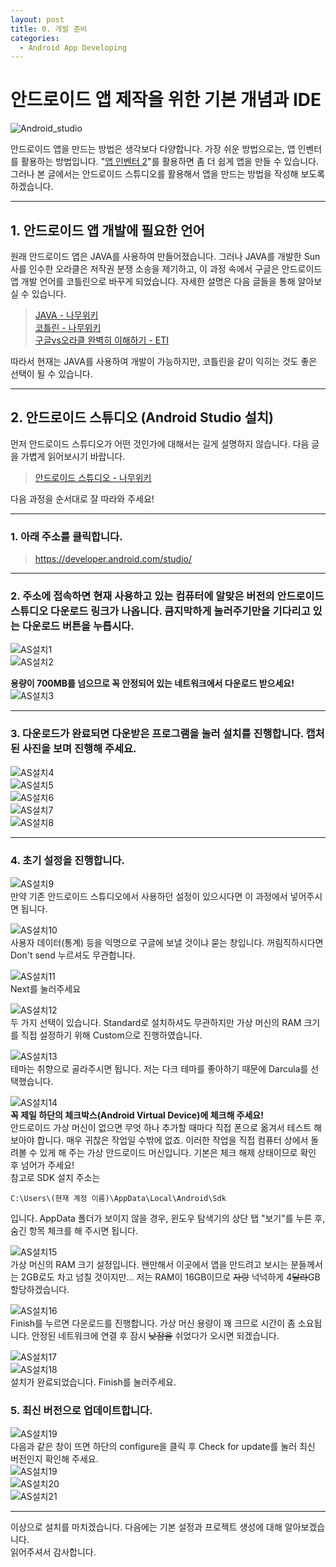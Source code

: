 ```yaml
---
layout: post
title: 0. 개발 준비
categories:
  - Android App Developing
---
```


# 안드로이드 앱 제작을 위한 기본 개념과 IDE

![Android_studio](https://user-images.githubusercontent.com/44010902/64094485-d858d680-cd96-11e9-9198-26d5829df56e.jpg)

안드로이드 앱을 만드는 방법은 생각보다 다양합니다. 가장 쉬운 방법으로는, 앱 인벤터를 활용하는 방법입니다. "[앱 인벤터 2](http://ai2.appinventor.mit.edu/)"를 활용하면 좀 더 쉽게 앱을 만들 수 있습니다. 그러나 본 글에서는 안드로이드 스튜디오를 활용해서 앱을 만드는 방법을 작성해 보도록 하겠습니다.

---

## 1. 안드로이드 앱 개발에 필요한 언어

원래 안드로이드 앱은 JAVA를 사용하여 만들어졌습니다. 그러나 JAVA를 개발한 Sun사를 인수한 오라클은 저작권 분쟁 소송을 제기하고, 이 과정 속에서 구글은 안드로이드 앱 개발 언어를 코틀린으로 바꾸게 되었습니다. 자세한 설명은 다음 글들을 통해 알아보실 수 있습니다.

> [JAVA - 나무위키](https://namu.wiki/w/Java)  
> [코틀린 - 나무위키](https://namu.wiki/w/Kotlin)  
> [구글vs오라클 완벽히 이해하기 - ETI](https://etinow.me/1)

따라서 현재는 JAVA를 사용하여 개발이 가능하지만, 코틀린을 같이 익히는 것도 좋은 선택이 될 수 있습니다.

---

## 2. 안드로이드 스튜디오 (Android Studio 설치)

먼저 안드로이드 스튜디오가 어떤 것인가에 대해서는 길게 설명하지 않습니다. 다음 글을 가볍게 읽어보시기 바랍니다.

> [안드로이드 스튜디오 - 나무위키](https://namu.wiki/w/%EC%95%88%EB%93%9C%EB%A1%9C%EC%9D%B4%EB%93%9C%20%EC%8A%A4%ED%8A%9C%EB%94%94%EC%98%A4)

다음 과정을 순서대로 잘 따라와 주세요!

---

### 1. 아래 주소를 클릭합니다.

> https://developer.android.com/studio/

---

### 2. 주소에 접속하면 현재 사용하고 있는 컴퓨터에 알맞은 버전의 안드로이드 스튜디오 다운로드 링크가 나옵니다. 큼지막하게 눌러주기만을 기다리고 있는 다운로드 버튼을 누릅시다.

![AS설치1](https://user-images.githubusercontent.com/44010902/64095007-89ac3c00-cd98-11e9-8359-6a176bc50895.PNG)  
![AS설치2](https://user-images.githubusercontent.com/44010902/64095227-2f5fab00-cd99-11e9-94d9-474cc80613a6.PNG)

**용량이 700MB를 넘으므로 꼭 안정되어 있는 네트워크에서 다운로드 받으세요!**
![AS설치3](https://user-images.githubusercontent.com/44010902/64095351-8d8c8e00-cd99-11e9-82e7-e814743a1e1e.PNG)

---

### 3. 다운로드가 완료되면 다운받은 프로그램을 눌러 설치를 진행합니다. 캡처된 사진을 보며 진행해 주세요.

![AS설치4](https://user-images.githubusercontent.com/44010902/64096643-2670d880-cd9d-11e9-8ed4-ef54c6e3938b.PNG)  
![AS설치5](https://user-images.githubusercontent.com/44010902/64096647-296bc900-cd9d-11e9-9cc5-ef572d739012.PNG)  
![AS설치6](https://user-images.githubusercontent.com/44010902/64096649-2bce2300-cd9d-11e9-8173-7d7bd0c16bbc.PNG)  
![AS설치7](https://user-images.githubusercontent.com/44010902/64096656-2d97e680-cd9d-11e9-811f-8026e01e99fe.PNG)  
![AS설치8](https://user-images.githubusercontent.com/44010902/64096664-2ec91380-cd9d-11e9-99ae-ae76bb8662ad.PNG)

---

### 4. 초기 설정을 진행합니다.

![AS설치9](https://user-images.githubusercontent.com/44010902/64096823-98e1b880-cd9d-11e9-933e-b7f0967c8d0a.PNG)  
만약 기존 안드로이드 스튜디오에서 사용하던 설정이 있으시다면 이 과정에서 넣어주시면 됩니다.

![AS설치10](https://user-images.githubusercontent.com/44010902/64096986-01309a00-cd9e-11e9-89c3-59853c50d17c.PNG)  
사용자 데이터(통계) 등을 익명으로 구글에 보낼 것이냐 묻는 창입니다. 꺼림직하시다면 Don't send 누르셔도 무관합니다.

![AS설치11](https://user-images.githubusercontent.com/44010902/64097265-c0855080-cd9e-11e9-9aed-c8de69d8acc8.PNG)  
Next를 눌러주세요

![AS설치12](https://user-images.githubusercontent.com/44010902/64097830-38a04600-cda0-11e9-8f7f-2be4315ac275.PNG)  
두 가지 선택이 있습니다. Standard로 설치하셔도 무관하지만 가상 머신의 RAM 크기를 직접 설정하기 위해 Custom으로 진행하였습니다.

![AS설치13](https://user-images.githubusercontent.com/44010902/64097834-39d17300-cda0-11e9-97ac-b8e3401cc8ff.PNG)  
테마는 취향으로 골라주시면 됩니다. 저는 다크 테마를 좋아하기 때문에 Darcula를 선택했습니다.

![AS설치14](https://user-images.githubusercontent.com/44010902/64097836-3b9b3680-cda0-11e9-8ce9-ae91035fe3fe.PNG)  
**꼭 제일 하단의 체크박스(Android Virtual Device)에 체크해 주세요!**  
안드로이드 가상 머신이 없으면 무엇 하나 추가할 때마다 직접 폰으로 옮겨서 테스트 해 보아야 합니다. 매우 귀찮은 작업일 수밖에 없죠. 이러한 작업을 직접 컴퓨터 상에서 돌려볼 수 있게 해 주는 가상 안드로이드 머신입니다. 기본은 체크 해제 상태이므로 확인 후 넘어가 주세요!  
참고로 SDK 설치 주소는

```
C:\Users\(현재 계정 이름)\AppData\Local\Android\Sdk
```

입니다. AppData 폴더가 보이지 않을 경우, 윈도우 탐색기의 상단 탭 "보기"를 누른 후, 숨긴 항목 체크를 해 주시면 됩니다.

![AS설치15](https://user-images.githubusercontent.com/44010902/64097838-3ccc6380-cda0-11e9-9a92-273c6d16a77b.PNG)  
가상 머신의 RAM 크기 설정입니다. 왠만해서 이곳에서 앱을 만드려고 보시는 분들께서는 2GB로도 차고 넘칠 것이지만... 저는 RAM이 16GB이므로 ~~자랑~~ 넉넉하게 4~~달라~~GB 할당하겠습니다.

![AS설치16](https://user-images.githubusercontent.com/44010902/64097844-3dfd9080-cda0-11e9-9fdc-02e059562d1b.PNG)  
Finish를 누르면 다운로드를 진행합니다. 가상 머신 용량이 꽤 크므로 시간이 좀 소요됩니다. 안정된 네트워크에 연결 후 잠시 ~~낮잠을~~ 쉬었다가 오시면 되겠습니다.

![AS설치17](https://user-images.githubusercontent.com/44010902/64098294-79e52580-cda1-11e9-8ba3-f16f701f69cb.PNG)  
![AS설치18](https://user-images.githubusercontent.com/44010902/64100749-35f51f00-cda7-11e9-9c85-862297230bc1.PNG)  
설치가 완료되었습니다. Finish를 눌러주세요.

### 5. 최신 버전으로 업데이트합니다.

![AS설치19](https://user-images.githubusercontent.com/44010902/64102693-6d65ca80-cdab-11e9-905f-1c8b31e66540.PNG)  
다음과 같은 창이 뜨면 하단의 configure을 클릭 후 Check for update를 눌러 최신 버전인지 확인해 주세요.  
![AS설치19](https://user-images.githubusercontent.com/44010902/64102920-e6652200-cdab-11e9-8ab7-0459e8458c01.PNG)  
![AS설치20](https://user-images.githubusercontent.com/44010902/64102921-e6fdb880-cdab-11e9-9e44-06a152925bd2.PNG)  
![AS설치21](https://user-images.githubusercontent.com/44010902/64102923-e6fdb880-cdab-11e9-9d90-7073a7e4e80b.PNG)

---

이상으로 설치를 마치겠습니다. 다음에는 기본 설정과 프로젝트 생성에 대해 알아보겠습니다.  
읽어주셔서 감사합니다.
